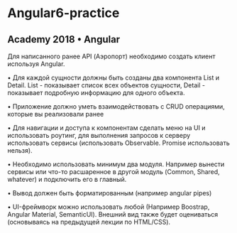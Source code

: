 # Angular6-practice
## Academy 2018 • Angular 

Для написанного ранее API (Аэропорт) необходимо создать клиент используя Angular.

• Для каждой сущности должны быть созданы два компонента List и Detail. List - показывает список всех объектов сущности, Detail - показывает подробную информацию для одного объекта.

• Приложение должно уметь взаимодействовать с CRUD операциями, которые вы реализовали ранее

• Для навигации и доступа к компонентам сделать меню на UI и использовать роутинг, для выполнения запросов к серверу использовать сервисы (использовать Observable. Promise использовать нельзя).

• Необходимо использовать минимум два модуля. Например вынести сервисы или что-то расшаренное в другой модуль (Common, Shared, whatever) и подключить его в главный.

• Вывод должен быть форматированным (например angular pipes)

• UI-фреймворк можно использовать любой (Например Boostrap, Angular Material, SemanticUI). Внешний вид также будет оцениваться (основываясь на предыдущей лекции по HTML/CSS).
